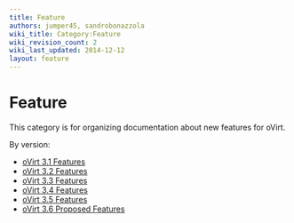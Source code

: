 ```yaml
---
title: Feature
authors: jumper45, sandrobonazzola
wiki_title: Category:Feature
wiki_revision_count: 2
wiki_last_updated: 2014-12-12
layout: feature
---
```


# Feature

This category is for organizing documentation about new features for oVirt.

By version:

*   [oVirt 3.1 Features](/Category:OVirt_3.1_Feature)
*   [oVirt 3.2 Features](/Category:OVirt_3.2_Feature)
*   [oVirt 3.3 Features](/Category:OVirt_3.3_Feature)
*   [oVirt 3.4 Features](/Category:OVirt_3.4_Feature)
*   [oVirt 3.5 Features](/Category:OVirt_3.5_Feature)
*   [oVirt 3.6 Proposed Features](/Category:OVirt_3.6_Proposed_Feature)
